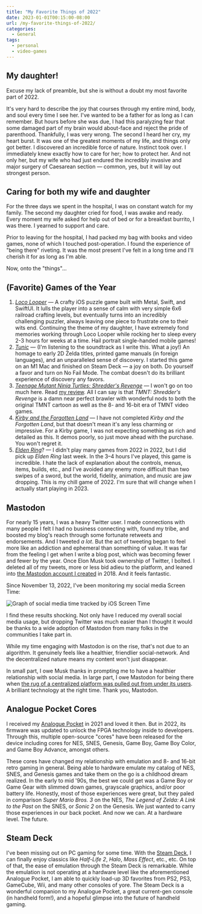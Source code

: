 ```yaml
---
title: "My Favorite Things of 2022"
date: 2023-01-01T00:15:00-08:00
url: /my-favorite-things-of-2022/
categories:
  - General
tags:
  - personal
  - video-games
---
```


## My daughter!

Excuse my lack of preamble, but she is without a doubt my most favorite part of 2022.

It's very hard to describe the joy that courses through my entire mind, body, and soul every time I see her. I've wanted to be a father for as long as I can remember. But hours before she was due, I had this paralyzing fear that some damaged part of my brain would about-face and reject the pride of parenthood. Thankfully, I was very wrong. The second I heard her cry, my heart burst. It was one of the greatest moments of my life, and things only got better. I discovered an incredible force of nature. Instinct took over. I immediately knew exactly how to care for her; how to protect her. And not only her, but my wife who had just endured the incredibly invasive and major surgery of Caesarean section — common, yes, but it will lay out strongest person.

## Caring for both my wife and daughter

For the three days we spent in the hospital, I was on constant watch for my family. The second my daughter cried for food, I was awake and ready. Every moment my wife asked for help out of bed or for a breakfast burrito, I was there. I yearned to support and care.

Prior to leaving for the hospital, I had packed my bag with books and video games, none of which I touched post-operation. I found the experience of "being there" riveting. It was the most present I've felt in a long time and I'll cherish it for as long as I'm able.

Now, onto the "things"…

## (Favorite) Games of the Year

1. [_Loco Looper_](https://www.locolooper.com) — A crafty iOS puzzle game built with Metal, Swift, and SwiftUI. It lulls the player into a sense of calm with very simple 6x6 railroad crafting levels, but eventually turns into an incredibly challenging puzzler, always leaving one piece to frustrate one to their wits end. Continuing the theme of my daughter, I have extremely fond memories working through Loco Looper while rocking her to sleep every 2-3 hours for weeks at a time. Hail portrait single-handed mobile games!
2. [_Tunic_](https://tunicgame.com) — (I'm listening to the soundtrack as I write this. What a joy!) An homage to early 2D Zelda titles, printed game manuals (in foreign languages), and an unparalleled sense of discovery. I started this game on an M1 Mac and finished on Steam Deck — a joy on both. Do yourself a favor and turn on No Fail Mode. The combat doesn't do its brilliant experience of discovery any favors.
3. [_Teenage Mutant Ninja Turtles: Shredder's Revenge_](http://www.shredders-revenge.com) — I won't go on too much here. Read [my review](/2022/06/20/tmnt-shredders-revenge-review/). All I can say is that _TMNT: Shredder's Revenge_ is a damn near perfect brawler with wonderful nods to both the original TMNT cartoon as well as the 8- and 16-bit era of TMNT video games.
4. [_Kirby and the Forgotten Land_](https://kirbyandtheforgottenland.nintendo.com) — I have not completed _Kirby and the Forgotten Land_, but that doesn't mean it's any less charming or impressive. For a Kirby game, I was not expecting something as rich and detailed as this. It demos poorly, so just move ahead with the purchase. You won't regret it.
5. [_Elden Ring_](https://en.bandainamcoent.eu/elden-ring/elden-ring)? — I didn't play many games from 2022 in 2022, but I did pick up _Elden Ring_ last week. In the 3–4 hours I've played, this game is incredible. I hate the lack of explanation about the controls, menus, items, builds, etc., and I've avoided any enemy more difficult than two swipes of a sword, but the world, fidelity, animation, and music are jaw dropping. This is my chill game of 2022. I'm sure that will change when I actually start playing in 2023.

## Mastodon

For nearly 15 years, I was a heavy Twitter user. I made connections with many people I felt I had no business connecting with, found my tribe, and boosted my blog's reach through some fortunate retweets and endorsements. And I tweeted _a lot_. But the act of tweeting began to feel more like an addiction and ephemeral than something of value. It was far from the feeling I get when I write a blog post, which was becoming fewer and fewer by the year. Once Elon Musk took ownership of Twitter, I bolted. I deleted all of my tweets, more or less bid adieu to the platform, and leaned into [the Mastodon account I created](https://mastodon.social/@kylestarr) in 2018. And it feels fantastic.

Since November 13, 2022, I've been monitoring my social media Screen Time:

![Graph of social media time tracked by iOS Screen Time](/screen-time-social-media.png)

I find these results shocking. Not only have I reduced my overall social media usage, but dropping Twitter was much easier than I thought it would be thanks to a wide adoption of Mastodon from many folks in the communities I take part in.

While my time engaging with Mastodon is on the rise, that's not due to an algorithm. It genuinely feels like a healthier, friendlier social-network. And the decentralized nature means my content won't just disappear.

In small part, I owe Musk thanks in prompting me to have a healthier relationship with social media. In large part, I owe Mastodon for being there when [the rug of a centralized platform was pulled out from under its users](/2022/12/31/monique-judge-bring-back-personal-blogging/). A brilliant technology at the right time. Thank you, Mastodon.

## Analogue Pocket Cores

I received my [Analogue Pocket](https://www.analogue.co/pocket) in 2021 and loved it then. But in 2022, its firmware was updated to unlock the FPGA technology inside to developers. Through this, multiple open-source "cores" have been released for the device including cores for NES, SNES, Genesis, Game Boy, Game Boy Color, and Game Boy Advance, amongst others.

These cores have changed my relationship with emulation and 8- and 16-bit retro gaming in general. Being able to hardware emulate my catalog of NES, SNES, and Genesis games and take them on the go is a childhood dream realized. In the early to mid '90s, the best we could get was a Game Boy or Game Gear with slimmed down games, grayscale graphics, and/or poor battery life. Honestly, most of those experiences were great, but they paled in comparison _Super Mario Bros. 3_ on the NES, _The Legend of Zelda: A Link to the Past_ on the SNES, or _Sonic 2_ on the Genesis. We just wanted to carry those experiences in our back pocket. And now we can. At a hardware level. The future.

## Steam Deck

I've been missing out on PC gaming for some time. With the [Steam Deck](http://www.steamdeck.com), I can finally enjoy classics like _Half-Life 2_, _Halo_, _Mass Effect_, etc., etc. On top of that, the ease of emulation through the Steam Deck is remarkable. While the emulation is not operating at a hardware level like the aforementioned Analogue Pocket, I am able to quickly load-up 3D favorites from PS2, PS3, GameCube, Wii, and many other consoles of yore. The Steam Deck is a wonderful companion to my Analogue Pocket, a great current-gen console (in handheld form!), and a hopeful glimpse into the future of handheld gaming.
